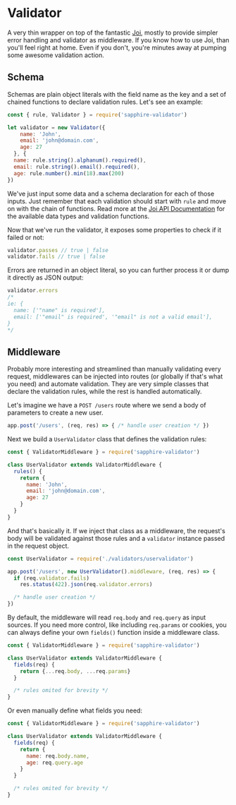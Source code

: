 # Validator

A very thin wrapper on top of the fantastic [Joi](https://github.com/hapijs/joi), mostly to provide simpler error handling and validator as middleware. If you know how to use Joi, than you'll feel right at home. Even if you don't, you're minutes away at pumping some awesome validation action.

## Schema

Schemas are plain object literals with the field name as the key and a set of chained functions to declare validation rules. Let's see an example:

```javascript
const { rule, Validator } = require('sapphire-validator')

let validator = new Validator({
    name: 'John',
    email: 'john@domain.com',
    age: 27
  }, {
  name: rule.string().alphanum().required(),
  email: rule.string().email().required(),
  age: rule.number().min(18).max(200)
})
```

We've just input some data and a schema declaration for each of those inputs. Just remember that each validation should start with `rule` and move on with the chain of functions. Read more at the [Joi API Documentation](https://github.com/hapijs/joi/blob/v13.1.2/API.md) for the available data types and validation functions.

Now that we've run the validator, it exposes some properties to check if it failed or not:

```javascript
validator.passes // true | false
validator.fails // true | false
```

Errors are returned in an object literal, so you can further process it or dump it directly as JSON output:

```javascript
validator.errors
/*
ie: {
  name: ['"name" is required'],
  email: ['"email" is required', '"email" is not a valid email'],
}
*/
```

## Middleware

Probably more interesting and streamlined than manually validating every request, middlewares can be injected into routes (or globally if that's what you need) and automate validation. They are very simple classes that declare the validation rules, while the rest is handled automatically.

Let's imagine we have a `POST /users` route where we send a body of parameters to create a new user.

```javascript
app.post('/users', (req, res) => { /* handle user creation */ })
```

Next we build a `UserValidator` class that defines the validation rules:

```javascript
const { ValidatorMiddleware } = require('sapphire-validator')

class UserValidator extends ValidatorMiddleware {
  rules() {
    return {
      name: 'John',
      email: 'john@domain.com',
      age: 27
    }
  }
}
```

And that's basically it. If we inject that class as a middleware, the request's body will be validated against those rules and a `validator` instance passed in the request object.

```javascript
const UserValidator = require('./validators/uservalidator')

app.post('/users', new UserValidator().middleware, (req, res) => {
  if (req.validator.fails)
    res.status(422).json(req.validator.errors)

  /* handle user creation */
})
```

By default, the middleware will read `req.body` and `req.query` as input sources. If you need more control, like including `req.params` or cookies, you can always define your own `fields()` function inside a middleware class.

```javascript
const { ValidatorMiddleware } = require('sapphire-validator')

class UserValidator extends ValidatorMiddleware {
  fields(req) {
    return {...req.body, ...req.params}
  }

  /* rules omited for brevity */
}
```

Or even manually define what fields you need:

```javascript
const { ValidatorMiddleware } = require('sapphire-validator')

class UserValidator extends ValidatorMiddleware {
  fields(req) {
    return {
      name: req.body.name,
      age: req.query.age
    }
  }

  /* rules omited for brevity */
}
```
